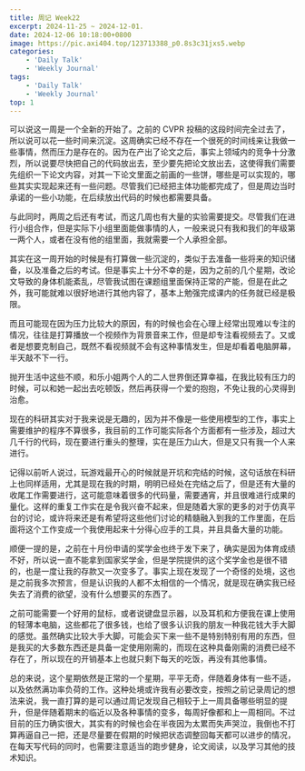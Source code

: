 ```yaml
---
title: 周记 Week22
excerpt: 2024-11-25 ~ 2024-12-01. 
date: 2024-12-06 10:18:00+0800
image: https://pic.axi404.top/123713388_p0.8s3c31jxs5.webp
categories:
    - 'Daily Talk'
    - 'Weekly Journal'
tags:
    - 'Daily Talk'
    - 'Weekly Journal'
top: 1
---
```


可以说这一周是一个全新的开始了。之前的 CVPR 投稿的这段时间完全过去了，所以说可以花一些时间来沉淀。这周确实已经不存在一个很死的时间线来让我做一些事情，然而压力是存在的。因为在产出了论文之后，事实上领域内的竞争十分激烈，所以说要尽快把自己的代码放出去，至少要先把论文放出去，这使得我们需要先组织一下论文内容，对其一下论文里面之前画的一些饼，哪些是可以实现的，哪些其实实现起来还有一些问题。尽管我们已经把主体功能都完成了，但是周边当时承诺的一些小功能，在后续放出代码的时候也都需要具备。

与此同时，两周之后还有考试，而这几周也有大量的实验需要提交。尽管我们在进行小组合作，但是实际下小组里面能做事情的人，一般来说只有我和我们的年级第一两个人，或者在没有他的组里面，我就需要一个人承担全部。

其实在这一周开始的时候是有打算做一些沉淀的，类似于去准备一些将来的知识储备，以及准备之后的考试。但是事实上十分不幸的是，因为之前的几个星期，改论文导致的身体机能紊乱，尽管我试图在课题组里面保持正常的产能，但是在此之外，我可能就难以很好地进行其他内容了，基本上勉强完成课内的任务就已经是极限。

而且可能现在因为压力比较大的原因，有的时候也会在心理上经常出现难以专注的情况，往往是打算播放一个视频作为背景音来工作，但是却专注看视频去了。又或者是想要克制自己，既然不看视频就不会有这种事情发生，但是却看着电脑屏幕，半天敲不下一行。

抛开生活中这些不顺，和乐小姐两个人的二人世界倒还算幸福，在我比较有压力的时候，可以和她一起出去吃顿饭，然后再获得一个爱的抱抱，不免让我的心灵得到治愈。

现在的科研其实对于我来说是无趣的，因为并不像是一些使用模型的工作，事实上需要维护的程序不算很多，我目前的工作可能实际各个方面都有一些涉及，超过大几千行的代码，现在要进行重头的整理，实在是压力山大，但是又只有我一个人来进行。

记得以前听人说过，玩游戏最开心的时候就是开坑和完结的时候，这句话放在科研上也同样适用，尤其是现在我的时期，明明已经处在完结之后了，但是还有大量的收尾工作需要进行，这可能意味着很多的代码量，需要通宵，并且很难进行成果的量化。这样的重复工作实在是令我兴奋不起来，但是随着大家的更多的对于仿真平台的讨论，或许将来还是有希望将这些他们讨论的精髓融入到我的工作里面，在后面将这个工作变成一个我使用起来十分得心应手的工具，并且具备大量的功能。

顺便一提的是，之前在十月份申请的奖学金也终于发下来了，确实是因为体育成绩不好，所以说一直不能拿到国家奖学金，但是学院提供的这个奖学金也是很不错的，也是一度让我的存款又一次变多了。事实上现在发现了一个奇怪的处境，这也是之前我多次预言，但是认识我的人都不太相信的一个情况，就是现在确实我已经失去了消费的欲望，没有什么想要买的东西了。

之前可能需要一个好用的鼠标，或者说键盘显示器，以及耳机和方便我在课上使用的轻薄本电脑，这些都花了很多钱，也给了很多认识我的朋友一种我花钱大手大脚的感觉。虽然确实比较大手大脚，可能会买下来一些不是特别特别有用的东西，但是我买的大多数东西还是具备一定使用刚需的，而现在这种具备刚需的消费已经不存在了，所以现在的开销基本上也就只剩下每天的吃饭，再没有其他事情。

总的来说，这个星期依然是正常的一个星期，平平无奇，伴随着身体有一些不适，以及依然满功率负荷的工作。这种处境或许我有必要改变，按照之前记录周记的想法来说，我一直打算的是可以通过周记发现自己相较于上一周具备哪些明显的提升，但是伴随着期末的临近以及各种事情的变多，每周好像都和上一周相同。不过目前的压力确实很大，其实有的时候也会在半夜因为太累而失声哭泣，我倒也不打算再逼自己一把，还是尽量要在假期的时候把状态调整回每天都可以进步的情况，在每天写代码的同时，也需要注意适当的跑步健身，论文阅读，以及学习其他的技术知识。